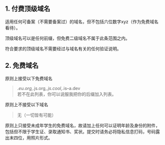 ## 1. 付费顶级域名

 适用任何可备案（不需要备案过）的域名，但不包括六位数字xyz（作为免费域名看待）。

 顶级域名可以是任何前缀，但免费二级域名不属于此条范围之内。

 符合要求的顶级域名不需要经过与域名有关的任何验证说明。

## 2. 免费域名

原则上接受以下免费域名

>*.eu.org,*.js.org,*.js.cool,*.is–a.dev<br>若不在此列表，你可以说服我把你的后缀加入列表。

原则上不接受以下域名

>无（一切皆有可能）

原则上只接受未成年学生的免费域名，故请加上任何可以证明年龄及身份的附件，包括但不限于学生证、录取通知书、奖状。提交时请务必将隐私信息打码，号码露出末四位，用照片形式。
